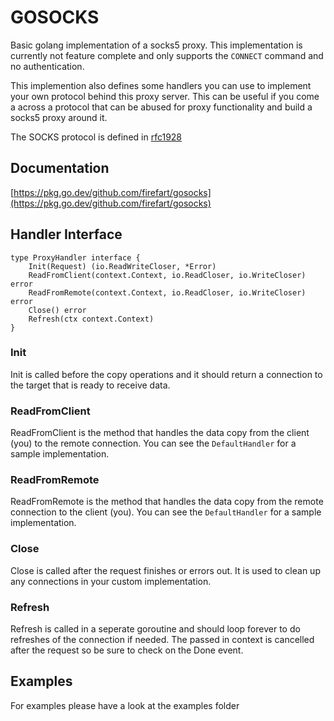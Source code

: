 # GOSOCKS

Basic golang implementation of a socks5 proxy. This implementation is currently not feature complete and only supports the `CONNECT` command and no authentication.

This implemention also defines some handlers you can use to implement your own protocol behind this proxy server. This can be useful if you come a across a protocol that can be abused for proxy functionality and build a socks5 proxy around it.

The SOCKS protocol is defined in [rfc1928](https://tools.ietf.org/html/rfc1928)

## Documentation

[https://pkg.go.dev/github.com/firefart/gosocks](https://pkg.go.dev/github.com/firefart/gosocks)

## Handler Interface

```golang
type ProxyHandler interface {
	Init(Request) (io.ReadWriteCloser, *Error)
	ReadFromClient(context.Context, io.ReadCloser, io.WriteCloser) error
	ReadFromRemote(context.Context, io.ReadCloser, io.WriteCloser) error
	Close() error
	Refresh(ctx context.Context)
}
```

### Init

Init is called before the copy operations and it should return a connection to the target that is ready to receive data.

### ReadFromClient

ReadFromClient is the method that handles the data copy from the client (you) to the remote connection. You can see the `DefaultHandler` for a sample implementation.

### ReadFromRemote

ReadFromRemote is the method that handles the data copy from the remote connection to the client (you). You can see the `DefaultHandler` for a sample implementation.

### Close

Close is called after the request finishes or errors out. It is used to clean up any connections in your custom implementation.

### Refresh

Refresh is called in a seperate goroutine and should loop forever to do refreshes of the connection if needed. The passed in context is cancelled after the request so be sure to check on the Done event.

## Examples

For examples please have a look at the examples folder
